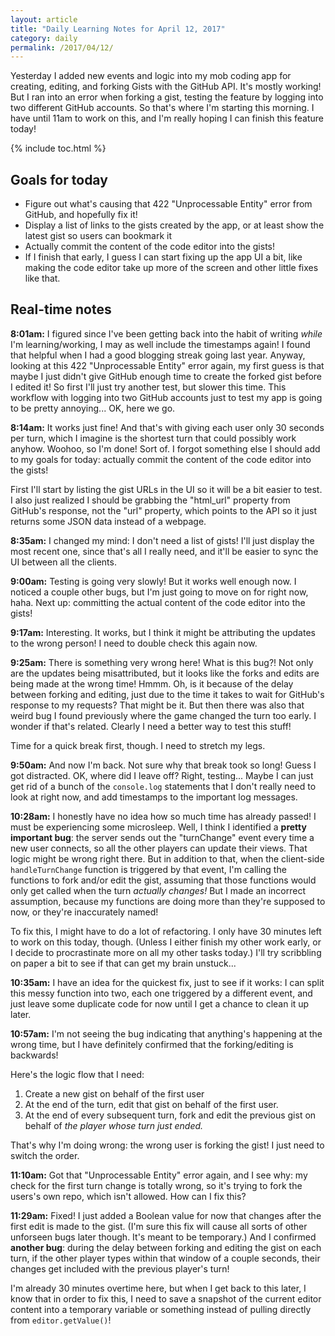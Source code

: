 ```yaml
---
layout: article
title: "Daily Learning Notes for April 12, 2017"
category: daily
permalink: /2017/04/12/
---
```


Yesterday I added new events and logic into my mob coding app for creating, editing, and forking Gists with the GitHub API. It's mostly working! But I ran into an error when forking a gist, testing the feature by logging into  two different GitHub accounts. So that's where I'm starting this morning. I have until 11am to work on this, and I'm really hoping I can finish this feature today!

{% include toc.html %}

## Goals for today

- Figure out what's causing that 422 "Unprocessable Entity" error from GitHub, and hopefully fix it!
- Display a list of links to the gists created by the app, or at least show the latest gist so users can bookmark it
- Actually commit the content of the code editor into the gists!
- If I finish that early, I guess I can start fixing up the app UI a bit, like making the code editor take up more of  the screen and other little fixes like that.

## Real-time notes

**8:01am:** I figured since I've been getting back into the habit of writing *while* I'm learning/working, I may as well include the timestamps again! I found that helpful when I had a good blogging streak going last year. Anyway, looking at this 422 "Unprocessable Entity" error again, my first guess is that maybe I just didn't give GitHub enough time to create the forked gist before I edited it! So first I'll just try another test, but slower this time. This workflow with logging into two GitHub accounts just to test my app is going to be pretty annoying... OK, here we go.

**8:14am:** It works just fine! And that's with giving each user only 30 seconds per turn, which I imagine is the shortest turn that could possibly work anyhow. Woohoo, so I'm done! Sort of. I forgot something else I should add to my goals for today: actually commit the content of the code editor into the gists!

First I'll start by listing the gist URLs in the UI so it will be a bit easier to test. I also just realized I should be grabbing the "html_url" property from GitHub's response, not the "url" property, which points to the API so it just returns some JSON data instead of a webpage.

**8:35am:** I changed my mind: I don't need a list of gists! I'll just display the most recent one, since that's all I really need, and it'll be easier to sync the UI between all the clients.

**9:00am:** Testing is going very slowly! But it works well enough now. I noticed a couple other bugs, but I'm just going to move on for right now, haha. Next up: committing the actual content of the code editor into the gists!

**9:17am:** Interesting. It works, but I think it might be attributing the updates to the wrong person! I need to double check this again now.

**9:25am:** There is something very wrong here! What is this bug?! Not only are the updates being misattributed, but it looks like the forks and edits are being made at the wrong time! Hmmm. Oh, is it because of the delay between forking and editing, just due to the time it takes to wait for GitHub's response to my requests? That might be it. But then there was also that weird bug I found previously where the game changed the turn too early. I wonder if that's related. Clearly I need a better way to test this stuff!

Time for a quick break first, though. I need to stretch my legs.

**9:50am:** And now I'm back. Not sure why that break took so long! Guess I got distracted. OK, where did I leave off? Right, testing... Maybe I can just get rid of a bunch of the `console.log` statements that I don't really need to look at right now, and add timestamps to the important log messages.

**10:28am:** I honestly have no idea how so much time has already passed! I must be experiencing some microsleep. Well, I think I identified a **pretty important bug**: the server sends out the "turnChange" event every time a new user connects, so all the other players can update their views. That logic might be wrong right there. But in addition to that, when the client-side `handleTurnChange` function is triggered by that event, I'm calling the functions to fork and/or edit the gist, assuming that those functions would only get called when the turn *actually changes!* But I made an incorrect assumption, because my functions are doing more than they're supposed to now, or they're inaccurately named!

To fix this, I might have to do a lot of refactoring. I only have 30 minutes left to work on this today, though. (Unless I either finish my other work early, or I decide to procrastinate more on all my other tasks today.) I'll try scribbling on paper a bit to see if that can get my brain unstuck...

**10:35am:** I have an idea for the quickest fix, just to see if it works: I can split this messy function into two, each one triggered by a different event, and just leave some duplicate code for now until I get a chance to clean it up later.

**10:57am:** I'm not seeing the bug indicating that anything's happening at the wrong time, but I have definitely confirmed that the forking/editing is backwards!

Here's the logic flow that I need:

1. Create a new gist on behalf of the first user
2. At the end of the turn, edit that gist on behalf of the first user.
3. At the end of every subsequent turn, fork and edit the previous gist on behalf of *the player whose turn just ended.*

That's why I'm doing wrong: the wrong user is forking the gist! I just need to switch the order.

**11:10am:** Got that "Unprocessable Entity" error again, and I see why: my check for the first turn change is totally wrong, so it's trying to fork the users's own repo, which isn't allowed. How can I fix this?

**11:29am:** Fixed! I just added a Boolean value for now that changes after the first edit is made to the gist. (I'm sure this fix will cause all sorts of other unforseen bugs later though. It's meant to be temporary.) And I confirmed **another bug**: during the delay between forking and editing the gist on each turn, if the other player types within that window of a couple seconds, their changes get included with the previous player's turn!

I'm already 30 minutes overtime here, but when I get back to this later, I know that in order to fix this, I need to save a snapshot of the current editor content into a temporary variable or something instead of pulling directly from `editor.getValue()`!
